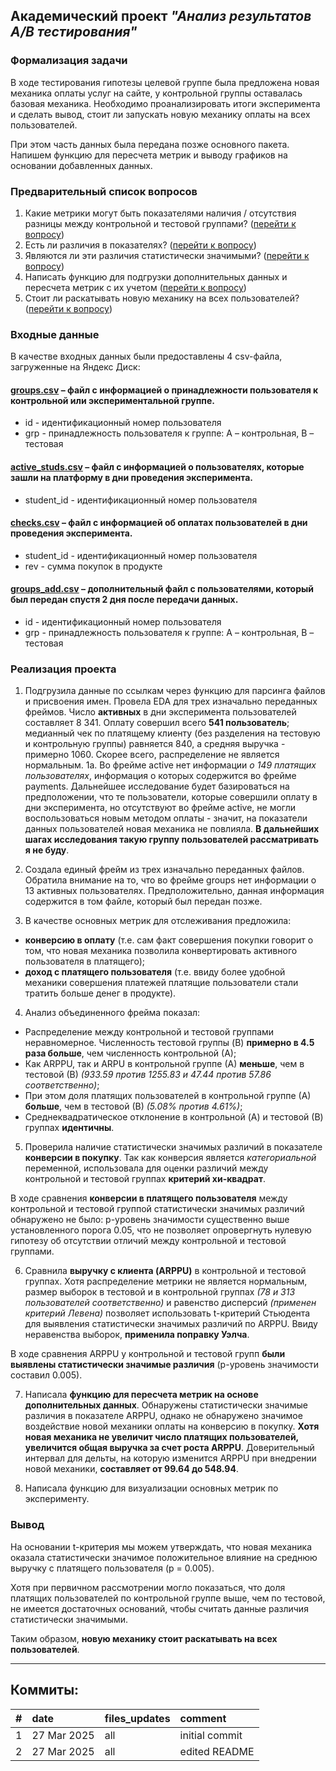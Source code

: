 ## Академический проект _"Анализ результатов А/В тестирования"_
### Формализация задачи
В ходе тестирования гипотезы целевой группе была предложена новая механика оплаты услуг на сайте, у контрольной группы оставалась базовая механика. Необходимо проанализировать итоги эксперимента и сделать вывод, стоит ли запускать новую механику оплаты на всех пользователей.

При этом часть данных была передана позже основного пакета. Напишем функцию для пересчета метрик и выводу графиков на основании добавленных данных.  


### Предварительный список вопросов

 1. Какие метрики могут быть показателями наличия / отсутствия разницы между контрольной и тестовой группами? ([перейти к вопросу](#point1))
 2. Есть ли различия в показателях? ([перейти к вопросу](#point2))
 3. Являются ли эти различия статистически значимыми? ([перейти к вопросу](#point3))  
 4. Написать функцию для подгрузки дополнительных данных и пересчета метрик с их учетом ([перейти к вопросу](#point4))  
 5. Стоит ли раскатывать новую механику на всех пользователей? ([перейти к вопросу](#point5))

### Входные данные

В качестве входных данных были предоставлены 4 csv-файла, загруженные на Яндекс Диск:

#### [groups.csv](https://disk.yandex.ru/d/UhyYx41rTt3clQ) – файл с информацией о принадлежности пользователя к контрольной или экспериментальной группе.
 * id - идентификационный номер пользователя
 * grp - принадлежность пользователя к группе: А – контрольная, B – тестовая

#### [active_studs.csv](https://disk.yandex.ru/d/Tbs44Bm6H_FwFQ) – файл с информацией о пользователях, которые зашли на платформу в дни проведения эксперимента. 
 * student_id - идентификационный номер пользователя

#### [checks.csv](https://disk.yandex.ru/d/pH1q-VqcxXjsVA) – файл с информацией об оплатах пользователей в дни проведения эксперимента. 
 * student_id - идентификационный номер пользователя
 * rev - сумма покупок в продукте

#### [groups_add.csv](https://disk.yandex.ru/d/5Kxrz02m3IBUwQ) – дополнительный файл с пользователями, который был передан спустя 2 дня после передачи данных.
 * id - идентификационный номер пользователя 
 * grp - принадлежность пользователя к группе: А – контрольная, B – тестовая
 
### Реализация проекта
1.  Подгрузила данные по ссылкам через функцию для парсинга файлов и присвоения имен. Провела EDA для трех изначально переданных фреймов. Число **активных** в дни эксперимента пользователей составляет 8 341. Оплату совершил всего **541 пользователь**; медианный чек по платящему клиенту (без разделения на тестовую и контрольную группы) равняется 840, а средняя выручка - примерно 1060. Скорее всего, распределение не является нормальным.
1а. Во фрейме active нет информации *о 149 платящих пользователях*, информация о которых содержится во фрейме payments. Дальнейшее исследование будет базироваться на предположении, что те пользователи, которые совершили оплату в дни эксперимента, но отсутствуют во фрейме active, не могли воспользоваться новым методом оплаты - значит, на показатели данных пользователей новая механика не повлияла. **В дальнейших шагах исследования такую группу пользователей рассматривать я не буду**.

2. Создала единый фрейм из трех изначально переданных файлов. Обратила внимание на то, что во фрейме groups нет информации о 13 активных пользователях. Предположительно, данная информация содержится в том файле, который был передан позже.

<div id="point1"></div>

3. В качестве основных метрик для отслеживания предложила: 
 * **конверсию в оплату** (т.е. сам факт совершения покупки говорит о том, что новая механика позволила конвертировать активного пользователя в платящего);
 * **доход с платящего пользователя** (т.е. ввиду более удобной механики совершения платежей платящие пользователи стали тратить больше денег в продукте).
 
<div id="point2"></div>
 
4. Анализ объединенного фрейма показал: 
 * Распределение между контрольной и тестовой группами неравномерное. Численность тестовой группы (B) **примерно в 4.5 раза больше**, чем численность контрольной (А);
 * Как ARPPU, так и ARPU в контрольной группе (А) **меньше**, чем в тестовой (В) *(933.59 против 1255.83 и 47.44 против 57.86 соответственно)*;
 * При этом доля платящих пользователей в контрольной группе (А) **больше**, чем в тестовой (В) *(5.08% против 4.61%)*;
 * Среднеквадратическое отклонение в контрольной (A) и тестовой (В) группах **идентичны**. 

<div id="point3"></div>

5.  Проверила наличие статистически значимых различий в показателе **конверсии в покупку**. Так как конверсия является *категориальной* переменной, использовала для оценки различий между контрольной и тестовой группах **критерий хи-квадрат**.

В ходе сравнения **конверсии в платящего пользователя** между контрольной и тестовой группой статистически значимых различий обнаружено не было: p-уровень значимости существенно выше установленного порога 0.05, что не позволяет опровергнуть нулевую гипотезу об отсутствии отличий между контрольной и тестовой группами.

6. Сравнила **выручку с клиента (ARPPU)** в контрольной и тестовой группах. Хотя распределение метрики не является нормальным, размер выборок в тестовой и в контрольной группах *(78 и 313 пользователей соответственно)* и равенство дисперсий *(применен критерий Левена)* позволяет использовать t-критерий Стьюдента для выявления статистически значимых различий по ARPPU. Ввиду неравенства выборок, **применила поправку Уэлча**.

В ходе сравнения ARPPU у контрольной и тестовой групп **были выявлены статистически значимые различия** (p-уровень значимости составил 0.005).

<div id="point4"></div>

7. Написала **функцию для пересчета метрик на основе дополнительных данных**. 
Обнаружены статистически значимые различия в показателе ARPPU, однако не обнаружено значимое воздействие новой механики оплаты на конверсию в покупку. **Хотя новая механика не увеличит число платящих пользователей, увеличится общая выручка за счет роста ARPPU**. Доверительный интервал для дельты, на которую изменится ARPPU при внедрении новой механики, **составляет от 99.64 до 548.94**.

8. Написала функцию для визуализации основных метрик по эксперименту.

<div id="point5"></div>

### Вывод
На основании t-критерия мы можем утверждать, что новая механика оказала статистически значимое положительное влияние на среднюю выручку с платящего пользователя (p = 0.005).

Хотя при первичном рассмотрении могло показаться, что доля платящих пользователей по контрольной группе выше, чем по тестовой, не имеется достаточных оснований, чтобы считать данные различия статистически значимыми.

Таким образом, **новую механику стоит раскатывать на всех пользователей**.


***

## Коммиты: 

|#   	|date 		|files_updates 	|comment									|
|------:|:----------|:--------------|:------------------------------------------|
|1 		|27 Mar 2025|all			|initial commit								|
|2 		|27 Mar 2025|all			|edited README								|

